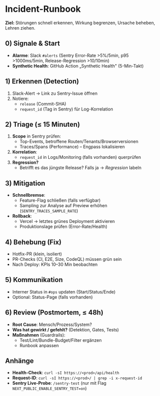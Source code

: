 # Incident-Runbook

**Ziel:** Störungen schnell erkennen, Wirkung begrenzen, Ursache beheben, Lehren ziehen.

## 0) Signale & Start
- **Alarme**: Slack `#alerts` (Sentry Error-Rate >5%/5min, p95 >1000ms/5min, Release-Regression >10/10min)
- **Synthetic Health**: GitHub Action „Synthetic Health" (5-Min-Takt)

## 1) Erkennen (Detection)
1. Slack-Alert → Link zu Sentry-Issue öffnen
2. Notiere:
   - `release` (Commit-SHA)
   - `request_id` (Tag in Sentry) für Log-Korrelation

## 2) Triage (≤ 15 Minuten)
1. **Scope** in Sentry prüfen:
   - Top-Events, betroffene Routen/Tenants/Browserversionen
   - Traces/Spans (Performance) – Engpass lokalisieren
2. **Korrelation**:
   - `request_id` in Logs/Monitoring (falls vorhanden) querprüfen
3. **Regression?**
   - Betrifft es das jüngste Release? Falls ja → *Regression* labeln

## 3) Mitigation
- **Schnellbremse**:
  - Feature-Flag schließen (falls verfügbar)
  - Sampling zur Analyse auf Preview erhöhen (`SENTRY_TRACES_SAMPLE_RATE`)
- **Rollback**:
  - Vercel → letztes grünes Deployment aktivieren
  - Produktionslage prüfen (Error-Rate/Health)

## 4) Behebung (Fix)
- Hotfix-PR (klein, isoliert)
- PR-Checks (CI, E2E, Size, CodeQL) müssen grün sein
- Nach Deploy: KPIs 10–30 Min beobachten

## 5) Kommunikation
- Interner Status in `#ops` updaten (Start/Status/Ende)
- Optional: Status-Page (falls vorhanden)

## 6) Review (Postmortem, ≤ 48h)
- **Root Cause**: Mensch/Prozess/System?
- **Was hat gewirkt / gefehlt?** (Detektion, Gates, Tests)
- **Maßnahmen** (Guardrails):
  - Test/Lint/Bundle-Budget/Filter ergänzen
  - Runbook anpassen

## Anhänge
- **Health-Check**: `curl -sI https://<prod>/api/health`
- **Request-ID**: `curl -sI https://<prod>/ | grep -i x-request-id`
- **Sentry Live-Probe**: `/sentry-test` (nur mit Flag `NEXT_PUBLIC_ENABLE_SENTRY_TEST=on`)
